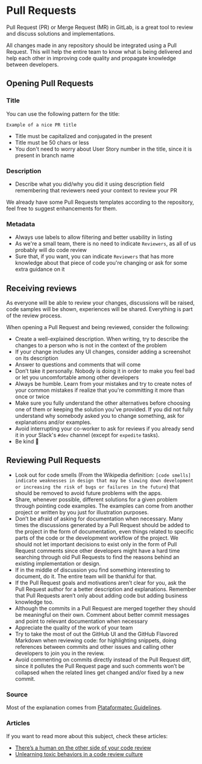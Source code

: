 Pull Requests
=============


Pull Request (PR) or Merge Request (MR) in GitLab, is a great
tool to review and discuss solutions and implementations.

All changes made in any repository should be integrated using a Pull Request.
This will help the entire team to know what is being delivered and help
each other in improving code quality and propagate knowledge between developers.

## Opening Pull Requests

### Title

You can use the following pattern for the title:

```
Example of a nice PR title
```

* Title must be capitalized and conjugated in the present
* Title must be 50 chars or less
* You don't need to worry about User Story number in the title, since it is present
in branch name

### Description

* Describe what you did/why you did it using description field remembering that reviewers need
your context to review your PR

We already have some Pull Requests templates according to the repository, feel free to
suggest enhancements for them.

### Metadata

* Always use labels to allow filtering and better usability in listing
* As we're a small team, there is no need to indicate `Reviewers`, as all of us probably will
do code review
* Sure that, if you want, you can indicate `Reviewers` that has more knowledge about that
piece of code you're changing or ask for some extra guidance on it

## Receiving reviews

As everyone will be able to review your changes, discussions will be raised, code samples will
be shown, experiences will be shared. Everything is part of the review process.

When opening a Pull Request and being reviewed, consider the following:

* Create a well-explained description. When writing, try to describe the changes to a person
who is not in the context of the problem
* If your change includes any UI changes, consider adding a screenshot on its description
* Answer to questions and comments that will come
* Don’t take it personally. Nobody is doing it in order to make you feel bad or let you
uncomfortable among other developers
* Always be humble. Learn from your mistakes and try to create notes of your common mistakes
if realize that you're committing it more than once or twice
* Make sure you fully understand the other alternatives before choosing one of them or keeping
the solution you’ve provided. If you did not fully understand why somebody asked you to change
something, ask for explanations and/or examples.
* Avoid interrupting your co-worker to ask for reviews if you already send it in your Slack's `#dev`
channel (except for `expedite` tasks).
* Be kind :green_heart:

## Reviewing Pull Requests

* Look out for code smells (From the Wikipedia definition: `[code smells] indicate weaknesses in design
that may be slowing down development or increasing the risk of bugs or failures in the future`) that
should be removed to avoid future problems with the apps.
* Share, whenever possible, different solutions for a given problem through pointing code examples.
The examples can come from another project or written by you just for illustration purposes.
* Don’t be afraid of asking for documentation when necessary. Many times the discussions generated
by a Pull Request should be added to the project in the form of documentation, even things related
to specific parts of the code or the development workflow of the project. We should not let important
decisions to exist only in the form of Pull Request comments since other
developers might have a hard time searching through old Pull Requests to find the reasons behind
an existing implementation or design.
* If in the middle of discussion you find something interesting to document, do it. The entire team
will be thankful for that.
* If the Pull Request goals and motivations aren’t clear for you, ask the Pull Request author for
a better description and explanations. Remember that Pull Requests aren’t only about adding code
but adding business knowledge too.
* Although the commits in a Pull Request are merged together they should be meaningful on their own.
Comment about better commit messages and point to relevant documentation when necessary
* Appreciate the quality of the work of your team
* Try to take the most of out the GitHub UI and the GitHub Flavored Markdown when reviewing code:
for highlighting snippets, doing references between commits and other issues and calling other
developers to join you in the review.
* Avoid commenting on commits directly instead of
the Pull Request diff, since it pollutes the Pull Request page and such comments won’t be
collapsed when the related lines get changed and/or fixed by a new commit.

### Source

Most of the explanation comes from [Plataformatec Guidelines](http://guidelines.plataformatec.com.br/pull-requests.html).

### Articles

If you want to read more about this subject, check these articles:

* [There’s a human on the other side of your code review](https://medium.com/@tadasant/theres-a-human-on-the-other-side-of-your-code-review-9732cc15bfee)
* [Unlearning toxic behaviors in a code review culture](https://medium.com/@sandya.sankarram/unlearning-toxic-behaviors-in-a-code-review-culture-b7c295452a3c)
